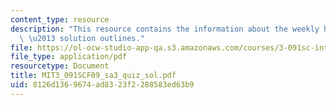 ```yaml
---
content_type: resource
description: "This resource contains the information about the weekly homework quiz\
  \ \u2013 solution outlines."
file: https://ol-ocw-studio-app-qa.s3.amazonaws.com/courses/3-091sc-introduction-to-solid-state-chemistry-fall-2010/8126d1369674ad8323f2288583ed63b9_MIT3_091SCF09_sa3_quiz_sol.pdf
file_type: application/pdf
resourcetype: Document
title: MIT3_091SCF09_sa3_quiz_sol.pdf
uid: 8126d136-9674-ad83-23f2-288583ed63b9
---
```

